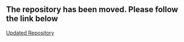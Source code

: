 ## The repository has been moved. Please follow the link below
[Updated Repository](https://github.com/aqeelanwar/DRLwithTL_real)
